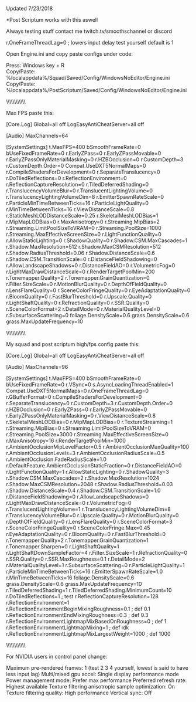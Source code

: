 Updated 7/23/2018

*Post Scriptum works with this aswell

Always testing stuff contact me twitch.tv/smoothschannel or discord

r.OneFrameThreadLag=0 ; lowers input delay test yourself default is 1 

Open Engine.ini and copy paste configs under code:

Press: Windows key + R       
Copy/Paste: %localappdata%/Squad/Saved/Config/WindowsNoEditor/Engine.ini 
Copy/Paste: %localappdata%/PostScriptum/Saved/Config/WindowsNoEditor/Engine.ini 


\\\\\\\\\\\\\\\\\\\\\\\


Max FPS paste this: 

[Core.Log]
Global=all off
LogEasyAntiCheatServer=all off

[Audio]
MaxChannels=64

[SystemSettings]
t.MaxFPS=400
bSmoothFrameRate=0
bUseFixedFrameRate=0
r.EarlyZPass=0
r.EarlyZPassMovable=0
r.EarlyZPassOnlyMaterialMasking=0
r.HZBOcclusion=0
r.CustomDepth=3
r.CustomDepth.Order=0
Compat.UseDXT5NormalMaps=0
r.CompileShadersForDevelopment=0
r.SeparateTranslucency=0
r.DoTiledReflections=0
r.ReflectionEnvironment=0
r.ReflectionCaptureResolution=0
r.TiledDeferredShading=0
r.TranslucencyVolumeBlur=0
r.TranslucentLightingVolume=0
r.TranslucencyLightingVolumeDim=8
r.EmitterSpawnRateScale=0
r.ParticleMinTimeBetweenTicks=16
r.ParticleLightQuality=0
r.MinTimeBetweenTicks=16
r.ViewDistanceScale=0.8
r.StaticMeshLODDistanceScale=0.25
r.SkeletalMeshLODBias=1
r.MipMapLODBias=0
r.MaxAnisotropy=0
r.Streaming.MipBias=2
r.Streaming.LimitPoolSizeToVRAM=0
r.Streaming.PoolSize=1000
r.Streaming.MaxEffectiveScreenSize=0
r.LightFunctionQuality=0
r.AllowStaticLighting=0
r.ShadowQuality=0
r.Shadow.CSM.MaxCascades=1
r.Shadow.MaxResolution=512
r.Shadow.MaxCSMResolution=512
r.Shadow.RadiusThreshold=0.06
r.Shadow.DistanceScale=0.6
r.Shadow.CSM.TransitionScale=0
r.DistanceFieldShadowing=0
r.AllowLandscapeShadows=0
r.DistanceFieldAO=0
r.VolumetricFog=0
r.LightMaxDrawDistanceScale=0
r.RenderTargetPoolMin=200
r.Tonemapper.Quality=2
r.Tonemapper.GrainQuantization=0
r.Filter.SizeScale=0
r.MotionBlurQuality=0
r.DepthOfFieldQuality=0
r.LensFlareQuality=0
r.SceneColorFringeQuality=0
r.EyeAdaptationQuality=0
r.BloomQuality=0
r.FastBlurThreshold=0
r.Upscale.Quality=0
r.LightShaftQuality=0
r.RefractionQuality=0
r.SSR.Quality=0
r.SceneColorFormat=2
r.DetailMode=0
r.MaterialQualityLevel=0
r.SubsurfaceScattering=0
foliage.DensityScale=0.6
grass.DensityScale=0.6
grass.MaxUpdateFrequency=10


\\\\\\\\\\\\\\\\\\\\\\\


My squad and post scriptum high/fps config paste this: 

[Core.Log]
Global=all off
LogEasyAntiCheatServer=all off

[Audio]
MaxChannels=96

[SystemSettings]
t.MaxFPS=400
bSmoothFrameRate=0
bUseFixedFrameRate=0
r.VSync=0
s.AsyncLoadingThreadEnabled=1
Compat.UseDXT5NormalMaps=0
r.OneFrameThreadLag=0
r.GBufferFormat=0
r.CompileShadersForDevelopment=0
r.SeparateTranslucency=0
r.CustomDepth=3
r.CustomDepth.Order=0
r.HZBOcclusion=0
r.EarlyZPass=0
r.EarlyZPassMovable=0
r.EarlyZPassOnlyMaterialMasking=0
r.ViewDistanceScale=0.8
r.SkeletalMeshLODBias=0
r.MipMapLODBias=0
r.TextureStreaming=1
r.Streaming.MipBias=0
r.Streaming.LimitPoolSizeToVRAM=0
r.Streaming.PoolSize=3000
r.Streaming.MaxEffectiveScreenSize=0
r.MaxAnisotropy=16
r.RenderTargetPoolMin=1000
r.AmbientOcclusionMipLevelFactor=0.5
r.AmbientOcclusionMaxQuality=100
r.AmbientOcclusionLevels=3
r.AmbientOcclusionRadiusScale=0.5
r.AmbientOcclusion.FadeRadiusScale=1.0
r.DefaultFeature.AmbientOcclusionStaticFraction=0
r.DistanceFieldAO=0
r.LightFunctionQuality=1
r.AllowStaticLighting=0
r.ShadowQuality=3
r.Shadow.CSM.MaxCascades=2
r.Shadow.MaxResolution=1024
r.Shadow.MaxCSMResolution=2048
r.Shadow.RadiusThreshold=0.03
r.Shadow.DistanceScale=0.4
r.Shadow.CSM.TransitionScale=1.0
r.DistanceFieldShadowing=0
r.AllowLandscapeShadows=0
r.LightMaxDrawDistanceScale=0
r.VolumetricFog=0
r.TranslucentLightingVolume=1
r.TranslucencyLightingVolumeDim=8
r.TranslucencyVolumeBlur=0
r.Upscale.Quality=0
r.MotionBlurQuality=0
r.DepthOfFieldQuality=0
r.LensFlareQuality=0
r.SceneColorFormat=3
r.SceneColorFringeQuality=0
r.SceneColorFringe.Max=0.45
r.EyeAdaptationQuality=0
r.BloomQuality=0
r.FastBlurThreshold=0
r.Tonemapper.Quality=2
r.Tonemapper.GrainQuantization=1
r.Tonemapper.Sharpen=0
r.LightShaftQuality=1
r.LightShaftDownSampleFactor=4
r.Filter.SizeScale=1
r.RefractionQuality=0
r.SSR.Quality=0
r.SSR.MaxRoughness=0.1
r.DetailMode=2
r.MaterialQualityLevel=1
r.SubsurfaceScattering=0
r.ParticleLightQuality=1
r.ParticleMinTimeBetweenTicks=16
r.EmitterSpawnRateScale=1.0
r.MinTimeBetweenTicks=16
foliage.DensityScale=0.6
grass.DensityScale=0.6
grass.MaxUpdateFrequency=10
r.TiledDeferredShading=1
r.TiledDeferredShading.MinimumCount=10
r.DoTiledReflections=1                                 ; test
r.ReflectionCaptureResolution=128
r.ReflectionEnvironment=1
r.ReflectionEnvironmentBeginMixingRoughness=0.1        ; def 0.1
r.ReflectionEnvironmentEndMixingRoughness=0.3          ; def 0.3
r.ReflectionEnvironmentLightmapMixBasedOnRoughness=0   ; def 1
r.ReflectionEnvironmentLightmapMixing=1                ; def idk
r.ReflectionEnvironmentLightmapMixLargestWeight=1000   ; def 1000


\\\\\\\\\\\\\\\\\\\\\\\


For NVIDIA users in control panel change:

Maximum pre-rendered frames: 1  (test 2 3 4 yourself, lowest is said to have less input lag)
Multi/mixed gpu accel: Single display performance mode
Power management mode: Prefer max performance
Preferred refresh rate: Highest available
Texture filtering anisotropic sample optimization: On
Texture filtering quality: High performance
Vertical sync: Off
